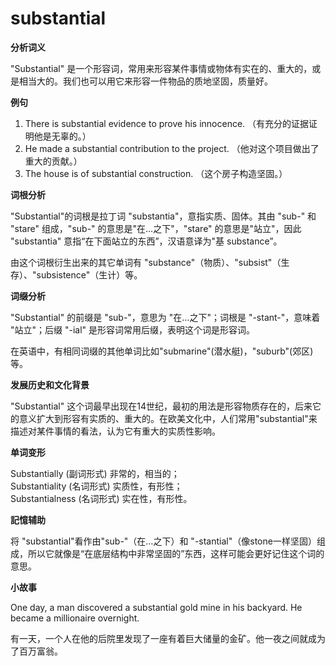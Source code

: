 # substantial

**分析词义**

  

"Substantial" 是一个形容词，常用来形容某件事情或物体有实在的、重大的，或是相当大的。我们也可以用它来形容一件物品的质地坚固，质量好。

  

**例句**

  

1.  There is substantial evidence to prove his innocence. （有充分的证据证明他是无辜的。）
2.  He made a substantial contribution to the project. （他对这个项目做出了重大的贡献。）
3.  The house is of substantial construction. （这个房子构造坚固。）

  

**词根分析**

  

"Substantial"的词根是拉丁词 "substantia"，意指实质、固体。其由 "sub-" 和 "stare" 组成，"sub-" 的意思是"在...之下"，"stare" 的意思是"站立"，因此 "substantia" 意指“在下面站立的东西”，汉语意译为"基 substance”。

  

由这个词根衍生出来的其它单词有 "substance"（物质）、"subsist"（生存）、"subsistence"（生计）等。

  

**词缀分析**

  

"Substantial" 的前缀是 "sub-"，意思为 "在…之下"；词根是 "-stant-"，意味着 "站立"；后缀 "-ial" 是形容词常用后缀，表明这个词是形容词。

  

在英语中，有相同词缀的其他单词比如"submarine"(潜水艇)，"suburb"(郊区)等。

  

**发展历史和文化背景**

  

"Substantial" 这个词最早出现在14世纪，最初的用法是形容物质存在的，后来它的意义扩大到形容有实质的、重大的。在欧美文化中，人们常用"substantial"来描述对某件事情的看法，认为它有重大的实质性影响。

  

**单词变形**

  

Substantially (副词形式) 非常的，相当的；  
Substantiality (名词形式) 实质性，有形性；  
Substantialness (名词形式) 实在性，有形性。

  

**記憶辅助**

  

将 "substantial"看作由"sub-"（在…之下）和 "-stantial"（像stone一样坚固）组成，所以它就像是“在底层结构中非常坚固的”东西，这样可能会更好记住这个词的意思。

  

**小故事**

  

One day, a man discovered a substantial gold mine in his backyard. He became a millionaire overnight.

  

有一天，一个人在他的后院里发现了一座有着巨大储量的金矿。他一夜之间就成为了百万富翁。
